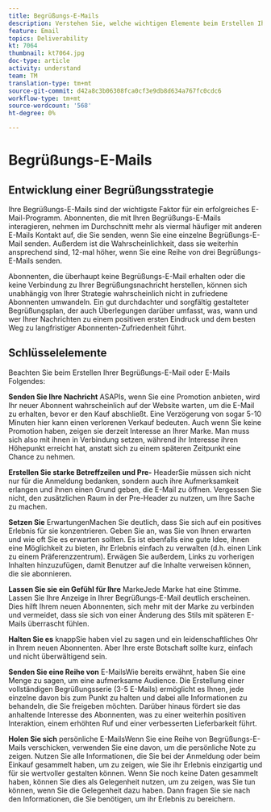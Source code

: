 ```yaml
---
title: Begrüßungs-E-Mails
description: Verstehen Sie, welche wichtigen Elemente beim Erstellen Ihrer Begrüßungs-E-Mails zu beachten sind.
feature: Email
topics: Deliverability
kt: 7064
thumbnail: kt7064.jpg
doc-type: article
activity: understand
team: TM
translation-type: tm+mt
source-git-commit: d42a8c3b06308fca0cf3e9db8d634a767fc0cdc6
workflow-type: tm+mt
source-wordcount: '568'
ht-degree: 0%

---
```



# Begrüßungs-E-Mails

## Entwicklung einer Begrüßungsstrategie

Ihre Begrüßungs-E-Mails sind der wichtigste Faktor für ein erfolgreiches E-Mail-Programm. Abonnenten, die mit Ihren Begrüßungs-E-Mails interagieren, nehmen im Durchschnitt mehr als viermal häufiger mit anderen E-Mails Kontakt auf, die Sie senden, wenn Sie eine einzelne Begrüßungs-E-Mail senden. Außerdem ist die Wahrscheinlichkeit, dass sie weiterhin ansprechend sind, 12-mal höher, wenn Sie eine Reihe von drei Begrüßungs-E-Mails senden.

Abonnenten, die überhaupt keine Begrüßungs-E-Mail erhalten oder die keine Verbindung zu Ihrer Begrüßungsnachricht herstellen, können sich unabhängig von Ihrer Strategie wahrscheinlich nicht in zufriedene Abonnenten umwandeln. Ein gut durchdachter und sorgfältig gestalteter Begrüßungsplan, der auch Überlegungen darüber umfasst, was, wann und wer Ihrer Nachrichten zu einem positiven ersten Eindruck und dem besten Weg zu langfristiger Abonnenten-Zufriedenheit führt.

## Schlüsselelemente

Beachten Sie beim Erstellen Ihrer Begrüßungs-E-Mail oder E-Mails Folgendes:

**Senden Sie Ihre Nachricht**
ASAPIs, wenn Sie eine Promotion anbieten, wird Ihr neuer Abonnent wahrscheinlich auf der Website warten, um die E-Mail zu erhalten, bevor er den Kauf abschließt. Eine Verzögerung von sogar 5-10 Minuten hier kann einen verlorenen Verkauf bedeuten. Auch wenn Sie keine Promotion haben, zeigen sie derzeit Interesse an Ihrer Marke. Man muss sich also mit ihnen in Verbindung setzen, während ihr Interesse ihren Höhepunkt erreicht hat, anstatt sich zu einem späteren Zeitpunkt eine Chance zu nehmen.

**Erstellen Sie starke Betreffzeilen und Pre-**
HeaderSie müssen sich nicht nur für die Anmeldung bedanken, sondern auch ihre Aufmerksamkeit erlangen und ihnen einen Grund geben, die E-Mail zu öffnen. Vergessen Sie nicht, den zusätzlichen Raum in der Pre-Header zu nutzen, um Ihre Sache zu machen.

**Setzen Sie**
ErwartungenMachen Sie deutlich, dass Sie sich auf ein positives Erlebnis für sie konzentrieren. Geben Sie an, was Sie von Ihnen erwarten und wie oft Sie es erwarten sollten. Es ist ebenfalls eine gute Idee, ihnen eine Möglichkeit zu bieten, ihr Erlebnis einfach zu verwalten (d.h. einen Link zu einem Präferenzzentrum). Erwägen Sie außerdem, Links zu vorherigen Inhalten hinzuzufügen, damit Benutzer auf die Inhalte verweisen können, die sie abonnieren.

**Lassen Sie sie ein Gefühl für Ihre**
MarkeJede Marke hat eine Stimme. Lassen Sie Ihre Anzeige in Ihrer Begrüßungs-E-Mail deutlich erscheinen. Dies hilft Ihrem neuen Abonnenten, sich mehr mit der Marke zu verbinden und vermeidet, dass sie sich von einer Änderung des Stils mit späteren E-Mails überrascht fühlen.

**Halten Sie es**
knappSie haben viel zu sagen und ein leidenschaftliches Ohr in Ihrem neuen Abonnenten. Aber Ihre erste Botschaft sollte kurz, einfach und nicht überwältigend sein.

**Senden Sie eine Reihe von**
E-MailsWie bereits erwähnt, haben Sie eine Menge zu sagen, um eine aufmerksame Audience. Die Erstellung einer vollständigen Begrüßungsserie (3-5 E-Mails) ermöglicht es Ihnen, jede einzelne davon bis zum Punkt zu halten und dabei alle Informationen zu behandeln, die Sie freigeben möchten. Darüber hinaus fördert sie das anhaltende Interesse des Abonnenten, was zu einer weiterhin positiven Interaktion, einem erhöhten Ruf und einer verbesserten Lieferbarkeit führt.

**Holen Sie sich**
persönliche E-MailsWenn Sie eine Reihe von Begrüßungs-E-Mails verschicken, verwenden Sie eine davon, um die persönliche Note zu zeigen. Nutzen Sie alle Informationen, die Sie bei der Anmeldung oder beim Einkauf gesammelt haben, um zu zeigen, wie Sie ihr Erlebnis einzigartig und für sie wertvoller gestalten können. Wenn Sie noch keine Daten gesammelt haben, können Sie dies als Gelegenheit nutzen, um zu zeigen, was Sie tun können, wenn Sie die Gelegenheit dazu haben. Dann fragen Sie sie nach den Informationen, die Sie benötigen, um ihr Erlebnis zu bereichern.
